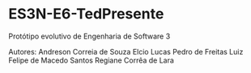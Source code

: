 # ES3N-E6-TedPresente
Protótipo evolutivo de Engenharia de Software 3 

Autores:
Andreson Correia de Souza
Elcio
Lucas Pedro de Freitas
Luiz Felipe de Macedo Santos
Regiane Corrêa de Lara 
